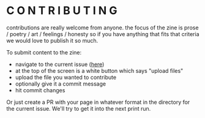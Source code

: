 # C O N T R I B U T I N G

contributions are really welcome from anyone. the focus of the zine is prose / poetry / art / feelings / honesty so if you have anything that fits that criteria we would love to publish it so much.

To submit content to the zine:
 - navigate to the current issue ([here](https://github.com/tildetown/zine/tree/master/issue_2))
 - at the top of the screen is a white button which says "upload files"
 - upload the file you wanted to contribute
 - optionally give it a commit message
 - hit commit changes
 
 Or just create a PR with your page in whatever format in the directory for the current issue. We'll try to get it into the next print run.
